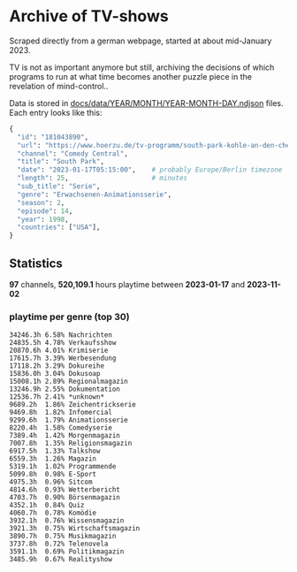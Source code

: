 # Archive of TV-shows

Scraped directly from a german webpage, started at about mid-January 2023.

TV is not as important anymore but still, archiving the decisions of which programs to run at what time
becomes another puzzle piece in the revelation of mind-control.. 

Data is stored in [docs/data/YEAR/MONTH/YEAR-MONTH-DAY.ndjson](docs/data/) files. 
Each entry looks like this:

```python
{
  "id": "181043890", 
  "url": "https://www.hoerzu.de/tv-programm/south-park-kohle-an-den-chefkoch/bid_181043890/", 
  "channel": "Comedy Central", 
  "title": "South Park", 
  "date": "2023-01-17T05:15:00",    # probably Europe/Berlin timezone 
  "length": 25,                     # minutes 
  "sub_title": "Serie", 
  "genre": "Erwachsenen-Animationsserie", 
  "season": 2, 
  "episode": 14, 
  "year": 1998, 
  "countries": ["USA"],
}
```

## Statistics

**97** channels, **520,109.1** hours playtime between **2023-01-17** and **2023-11-02**


### playtime per genre (top 30)

    34246.3h 6.58% Nachrichten
    24835.5h 4.78% Verkaufsshow
    20870.6h 4.01% Krimiserie
    17615.7h 3.39% Werbesendung
    17118.2h 3.29% Dokureihe
    15836.0h 3.04% Dokusoap
    15008.1h 2.89% Regionalmagazin
    13246.9h 2.55% Dokumentation
    12536.7h 2.41% *unknown*
    9689.2h  1.86% Zeichentrickserie
    9469.8h  1.82% Infomercial
    9299.6h  1.79% Animationsserie
    8220.4h  1.58% Comedyserie
    7389.4h  1.42% Morgenmagazin
    7007.8h  1.35% Religionsmagazin
    6917.5h  1.33% Talkshow
    6559.3h  1.26% Magazin
    5319.1h  1.02% Programmende
    5099.8h  0.98% E-Sport
    4975.3h  0.96% Sitcom
    4814.6h  0.93% Wetterbericht
    4703.7h  0.90% Börsenmagazin
    4352.1h  0.84% Quiz
    4060.7h  0.78% Komödie
    3932.1h  0.76% Wissensmagazin
    3921.3h  0.75% Wirtschaftsmagazin
    3890.7h  0.75% Musikmagazin
    3737.8h  0.72% Telenovela
    3591.1h  0.69% Politikmagazin
    3485.9h  0.67% Realityshow
